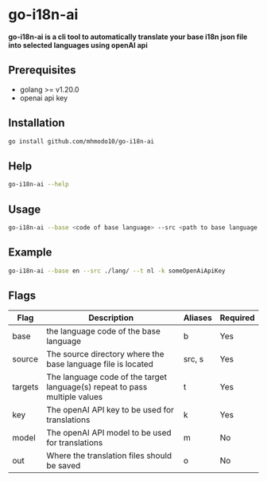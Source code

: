 # go-i18n-ai

**go-i18n-ai is a cli tool to automatically translate your base i18n json file into selected languages using openAI api**

## Prerequisites

- golang >= v1.20.0
- openai api key

## Installation

```bash
go install github.com/mhmodo10/go-i18n-ai
```

## Help

```bash
go-i18n-ai --help
```

## Usage

```bash
go-i18n-ai --base <code of base language> --src <path to base language directory> --t <target language code> -k <your openai api key>
```

## Example

```bash
go-i18n-ai --base en --src ./lang/ --t nl -k someOpenAiApiKey
```

## Flags

| Flag    | Description                                                                | Aliases | Required |
| ------- | -------------------------------------------------------------------------- | ------- | -------- |
| base    | the language code of the base language                                     | b       | Yes      |
| source  | The source directory where the base language file is located               | src, s  | Yes      |
| targets | The language code of the target language(s) repeat to pass multiple values | t       | Yes      |
| key     | The openAI API key to be used for translations                             | k       | Yes      |
| model   | The openAI API model to be used for translations                           | m       | No       |
| out     | Where the translation files should be saved                                | o       | No       |
